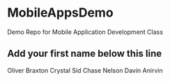 # MobileAppsDemo
Demo Repo for Mobile Application Development Class

Add your first name below this line
-----------------------------------
Oliver
Braxton
Crystal
Sid
Chase Nelson
Davin
Anirvin

